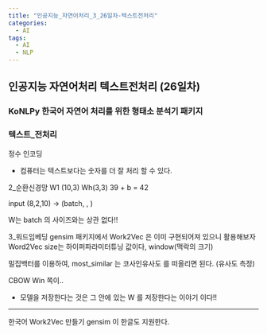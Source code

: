 ```yaml
---
title: "인공지능_자연어처리_3_26일차-텍스트전처리"
categories:
  - AI
tags:
  - AI
  - NLP
---
```


## 인공지능 자연어처리 텍스트전처리 (26일차)

### KoNLPy 한국어 자연어 처리를 위한 형태소 분석기 패키지

### 텍스트_전처리

정수 인코딩
- 컴퓨터는 텍스트보다는 숫자를 더 잘 처리 할 수 있다.

2_순환신경망
W1 (10,3) Wh(3,3)
39 + b = 42

input (8,2,10) -> (batch, , )

W는 batch 의 사이즈와는 상관 없다!!

3_워드임베딩
gensim 패키지에서 Work2Vec 은 이미 구현되어져 있으니 활용해보자
Word2Vec size는 하이퍼파라미터튜닝 값이다,
window(맥락의 크기)

밀집백터를 이용하여,
most_similar 는 코사인유사도 를 떠올리면 된다. (유사도 측정)

CBOW Win 쪽이..

* 모델을 저장한다는 것은 그 안에 있는 W 를 저장한다는 이야기 이다!!

---------------------

한국어 Work2Vec 만들기
gensim 이 한글도 지원한다.
